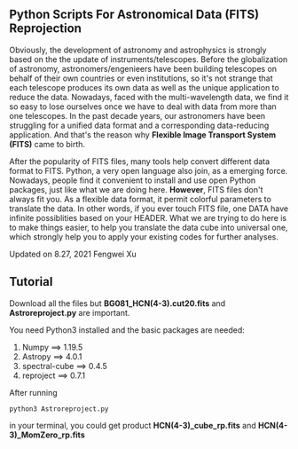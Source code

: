 ## Python Scripts For Astronomical Data (FITS) Reprojection

Obviously, the development of astronomy and astrophysics is strongly based on the the update of instruments/telescopes. Before the globalization of astronomy, astronomers/engenieers have been building telescopes on behalf of their own countries or even institutions, so it's not strange that each telescope produces its own data as well as the unique application to reduce the data. Nowadays, faced with the multi-wavelength data, we find it so easy to lose ourselves once we have to deal with data from more than one telescopes. In the past decade years, our astronomers have been struggling for a unified data format and a corresponding data-reducing application. And that's the reason why **Flexible Image Transport System (FITS)** came to birth.

After the popularity of FITS files, many tools help convert different data format to FITS. Python, a very open language also join, as a emerging force. Nowadays, people find it convenient to install and use open Python packages, just like what we are doing here. **However**, FITS files don't always fit you. As a flexible data format, it permit colorful parameters to translate the data. In other words, if you ever touch FITS file, one DATA have infinite possiblities based on your HEADER. What we are trying to do here is to make things easier, to help you translate the data cube into universal one, which strongly help you to apply your existing codes for further analyses.

Updated on 8.27, 2021
Fengwei Xu

## Tutorial
Download all the files but **BG081_HCN(4-3).cut20.fits** and **Astroreproject.py** are important.

You need Python3 installed and the basic packages are needed:
1. Numpy ==> 1.19.5
2. Astropy ==> 4.0.1
3. spectral-cube ==> 0.4.5
4. reproject ==> 0.7.1

After running
```terminal
python3 Astroreproject.py
```
in your terminal, you could get product **HCN(4-3)_cube_rp.fits** and **HCN(4-3)_MomZero_rp.fits**
